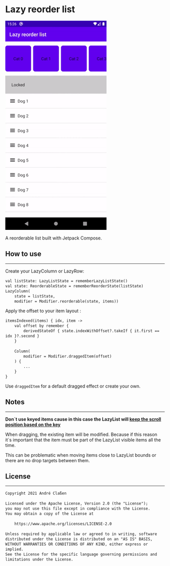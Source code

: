 # Lazy reorder list
![Sample](readme/sample.gif)

A reorderable list built with Jetpack Compose.

## How to use
------------
Create your LazyColumn or LazyRow:

```
val listState: LazyListState = rememberLazyListState()
val state: ReorderableState = rememberReorderState(listState)
LazyColumn(
    state = listState,
    modifier = Modifier.reorderable(state, items))
```

Apply the offset to your item layout :

```
itemsIndexed(items) { idx, item ->
    val offset by remember {
        derivedStateOf { state.indexWithOffset?.takeIf { it.first == idx }?.second }
    }

    Column(
        modifier = Modifier.draggedItem(offset)
    ) {
        ...
    }
}
```
Use `draggedItem` for a default dragged effect or create your own.
## Notes
------------
**Don`t use keyed items cause in this case the LazyList will [keep the scroll position based on the key](https://developer.android.com/reference/kotlin/androidx/compose/foundation/lazy/package-summary#(androidx.compose.foundation.lazy.LazyListScope).items(kotlin.collections.List,kotlin.Function1,kotlin.Function2))**

When dragging, the existing item will be modified.
Because if this reason it`s important that the item must be part of the LazyList visible items all the time.

This can be problematic when moving items close to LazyList bounds or there are no drop targets between them.

## License
------------
```
Copyright 2021 André Claßen

Licensed under the Apache License, Version 2.0 (the "License");
you may not use this file except in compliance with the License.
You may obtain a copy of the License at

    https://www.apache.org/licenses/LICENSE-2.0

Unless required by applicable law or agreed to in writing, software
distributed under the License is distributed on an "AS IS" BASIS,
WITHOUT WARRANTIES OR CONDITIONS OF ANY KIND, either express or implied.
See the License for the specific language governing permissions and
limitations under the License.
```